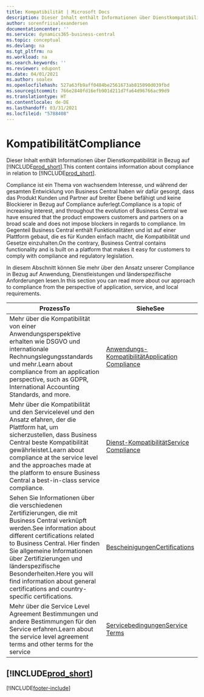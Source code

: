 ```yaml
---
title: Kompatibilität | Microsoft Docs
description: Dieser Inhalt enthält Informationen über Dienstkompatibilität in Bezug auf Business Central.
author: sorenfriisalexandersen
documentationcenter: ''
ms.service: dynamics365-business-central
ms.topic: conceptual
ms.devlang: na
ms.tgt_pltfrm: na
ms.workload: na
ms.search.keywords: ''
ms.reviewer: edupont
ms.date: 04/01/2021
ms.author: soalex
ms.openlocfilehash: 527a63fb9aff0484be2561673ab815090d039fbd
ms.sourcegitcommit: 766e2840fd16efb901d211d7fa64d96766ac99d9
ms.translationtype: HT
ms.contentlocale: de-DE
ms.lasthandoff: 03/31/2021
ms.locfileid: "5788408"
---
```

# <a name="compliance"></a><span data-ttu-id="459e7-103">Kompatibilität</span><span class="sxs-lookup"><span data-stu-id="459e7-103">Compliance</span></span>

<span data-ttu-id="459e7-104">Dieser Inhalt enthält Informationen über Dienstkompatibilität in Bezug auf [!INCLUDE[prod_short](../includes/prod_short.md)].</span><span class="sxs-lookup"><span data-stu-id="459e7-104">This content contains information about compliance in relation to [!INCLUDE[prod_short](../includes/prod_short.md)].</span></span>  

<span data-ttu-id="459e7-105">Compliance ist ein Thema von wachsendem Interesse, und während der gesamten Entwicklung von Business Central haben wir dafür gesorgt, dass das Produkt Kunden und Partner auf breiter Ebene befähigt und keine Blockierer in Bezug auf Compliance auferlegt.</span><span class="sxs-lookup"><span data-stu-id="459e7-105">Compliance is a topic of increasing interest, and throughout the evolution of Business Central we have ensured that the product empowers customers and partners on a broad scale and does not impose blockers in regards to compliance.</span></span> <span data-ttu-id="459e7-106">Im Gegenteil Business Central enthält Funktionalitäten und ist auf einer Plattform gebaut, die es für Kunden einfach macht, die Kompatibilität und Gesetze einzuhalten.</span><span class="sxs-lookup"><span data-stu-id="459e7-106">On the contrary, Business Central contains functionality and is built on a platform that makes it easy for customers to comply with compliance and regulatory legislation.</span></span>

<span data-ttu-id="459e7-107">In diesem Abschnitt können Sie mehr über den Ansatz unserer Compliance in Bezug auf Anwendung, Dienstleistungen und länderspezifische Anforderungen lesen.</span><span class="sxs-lookup"><span data-stu-id="459e7-107">In this section you can read more about our approach to compliance from the perspective of application, service, and local  requirements.</span></span>

|<span data-ttu-id="459e7-108">**Prozess**</span><span class="sxs-lookup"><span data-stu-id="459e7-108">**To**</span></span>|<span data-ttu-id="459e7-109">**Siehe**</span><span class="sxs-lookup"><span data-stu-id="459e7-109">**See**</span></span>|  
|------------|-------------|  
|<span data-ttu-id="459e7-110">Mehr über die Kompatibilität von einer Anwendungsperspektive erhalten wie DSGVO und internationale Rechnungslegungsstandards und mehr.</span><span class="sxs-lookup"><span data-stu-id="459e7-110">Learn about compliance from an application perspective, such as GDPR, International Accounting Standards, and more.</span></span>|[<span data-ttu-id="459e7-111">Anwendungs-Kompatibilität</span><span class="sxs-lookup"><span data-stu-id="459e7-111">Application Compliance</span></span>](compliance-application-compliance.md)|  
|<span data-ttu-id="459e7-112">Mehr über die Kompatibilität und den Servicelevel und den Ansatz efahren, der die Plattform hat, um sicherzustellen, dass Business Central beste Kompatibilität gewährleistet.</span><span class="sxs-lookup"><span data-stu-id="459e7-112">Learn about compliance at the service level and the approaches made at the platform to ensure Business Central a best-in-class service compliance.</span></span>|[<span data-ttu-id="459e7-113">Dienst-Kompatibilität</span><span class="sxs-lookup"><span data-stu-id="459e7-113">Service Compliance</span></span>](compliance-service-compliance.md)|  
|<span data-ttu-id="459e7-114">Sehen Sie Informationen über die verschiedenen Zertifizierungen, die mit Business Central verknüpft werden.</span><span class="sxs-lookup"><span data-stu-id="459e7-114">See information about different certifications related to Business Central.</span></span> <span data-ttu-id="459e7-115">Hier finden Sie allgemeine Informationen über Zertifizierungen und länderspezifische Besonderheiten.</span><span class="sxs-lookup"><span data-stu-id="459e7-115">Here you will find information about general certifications and country-specific certifications.</span></span>|[<span data-ttu-id="459e7-116">Bescheinigungen</span><span class="sxs-lookup"><span data-stu-id="459e7-116">Certifications</span></span>](compliance-certifications.md)|  
|<span data-ttu-id="459e7-117">Mehr über die Service Level Agreement Bestimmungen und andere Bestimmungen für den Service erfahren.</span><span class="sxs-lookup"><span data-stu-id="459e7-117">Learn about the service level agreement terms and other terms for the service</span></span>|[<span data-ttu-id="459e7-118">Servicebedingungen</span><span class="sxs-lookup"><span data-stu-id="459e7-118">Service Terms</span></span>](compliance-service-compliance.md#service-terms)|  

## [!INCLUDE[prod_short](../includes/free_trial_md.md)]  


[!INCLUDE[footer-include](../includes/footer-banner.md)]